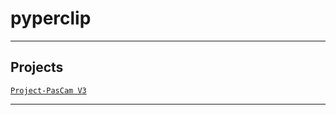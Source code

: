 # pyperclip

---

## Projects
[`Project-PasCam V3`](https://github.com/lxRbckl/Project-PasCam/blob/V3/README.md)

---